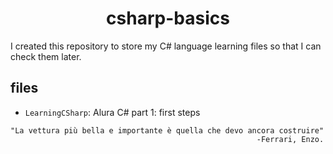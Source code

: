 <h1 align="center">csharp-basics</h1>

I created this repository to store my C# language learning files so that I can check them later.

<h2>files</h2>

- `LearningCSharp`: Alura C# part 1: first steps

```
"La vettura più bella e importante è quella che devo ancora costruire"
                                                       -Ferrari, Enzo.
```

